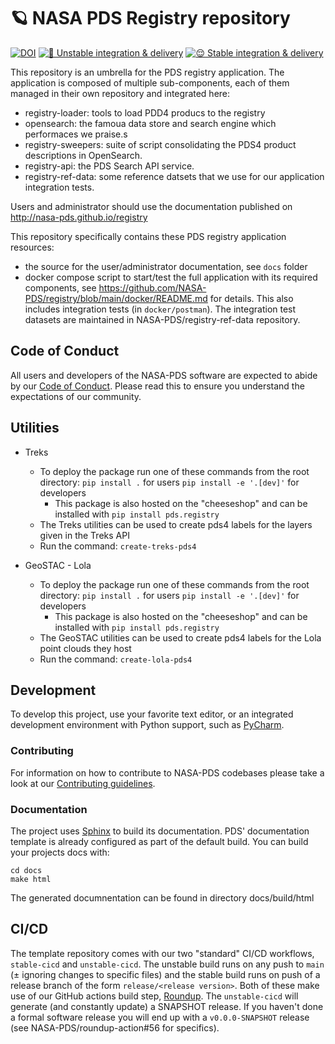 
# 🪐 NASA PDS Registry repository

[![DOI](https://zenodo.org/badge/419869439.svg)](https://zenodo.org/doi/10.5281/zenodo.6724814) [![🤪 Unstable integration & delivery](https://github.com/NASA-PDS/registry/actions/workflows/unstable-cicd.yaml/badge.svg)](https://github.com/NASA-PDS/registry/actions/workflows/unstable-cicd.yaml) [![😌 Stable integration & delivery](https://github.com/NASA-PDS/registry/actions/workflows/stable-cicd.yaml/badge.svg)](https://github.com/NASA-PDS/registry/actions/workflows/stable-cicd.yaml)

This repository is an umbrella for the PDS registry application. The application is composed of multiple sub-components, each of them managed in their own repository and integrated here:

- registry-loader: tools to load PDD4 producs to the registry
- opensearch: the famoua data store and search engine which performaces we praise.s
- registry-sweepers: suite of script consolidating the PDS4 product descriptions in OpenSearch.
- registry-api: the PDS Search API service.
- registry-ref-data: some reference datsets that we use for our application integration tests.


Users and administrator should use the documentation published on http://nasa-pds.github.io/registry

This repository specifically contains these PDS registry application resources:

- the source for the user/administrator documentation, see `docs` folder
- docker compose script to start/test the full application with its required components, see https://github.com/NASA-PDS/registry/blob/main/docker/README.md for details. This also includes integration tests (in `docker/postman`). The integration test datasets are maintained in NASA-PDS/registry-ref-data repository.


## Code of Conduct

All users and developers of the NASA-PDS software are expected to abide by our [Code of Conduct](https://github.com/NASA-PDS/.github/blob/main/CODE_OF_CONDUCT.md). Please read this to ensure you understand the expectations of our community.


## Utilities
* Treks
    * To deploy the package run one of these commands from the root directory:
        ```pip install .``` for users
        ```pip install -e '.[dev]'``` for developers
        * This package is also hosted on the "cheeseshop" and can be installed with
            ```pip install pds.registry```
    * The Treks utilities can be used to create pds4 labels for the layers given in the Treks API
    * Run the command:
        ```create-treks-pds4```

* GeoSTAC - Lola
    * To deploy the package run one of these commands from the root directory:
        ```pip install .``` for users
        ```pip install -e '.[dev]'``` for developers
        * This package is also hosted on the "cheeseshop" and can be installed with
            ```pip install pds.registry```
    * The GeoSTAC utilities can be used to create pds4 labels for the Lola point clouds they host
    * Run the command:
        ```create-lola-pds4```


## Development

To develop this project, use your favorite text editor, or an integrated development environment with Python support, such as [PyCharm](https://www.jetbrains.com/pycharm/).


### Contributing

For information on how to contribute to NASA-PDS codebases please take a look at our [Contributing guidelines](https://github.com/NASA-PDS/.github/blob/main/CONTRIBUTING.md).


### Documentation

The project uses [Sphinx](https://www.sphinx-doc.org/en/master/) to build its documentation. PDS' documentation template is already configured as part of the default build. You can build your projects docs with:


    cd docs
    make html

The generated documnentation can be found in directory docs/build/html


## CI/CD

The template repository comes with our two "standard" CI/CD workflows, `stable-cicd` and `unstable-cicd`. The unstable build runs on any push to `main` (± ignoring changes to specific files) and the stable build runs on push of a release branch of the form `release/<release version>`. Both of these make use of our GitHub actions build step, [Roundup](https://github.com/NASA-PDS/roundup-action). The `unstable-cicd` will generate (and constantly update) a SNAPSHOT release. If you haven't done a formal software release you will end up with a `v0.0.0-SNAPSHOT` release (see NASA-PDS/roundup-action#56 for specifics).
